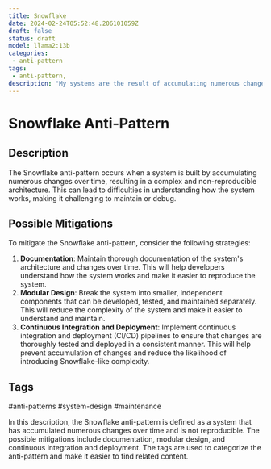 ```yaml
---
title: Snowflake
date: 2024-02-24T05:52:48.206101059Z
draft: false
status: draft
model: llama2:13b
categories: 
 - anti-pattern
tags: 
 - anti-pattern, 
description: "My systems are the result of accumulating numerous changes over time and are not reproductible."
---
```



Snowflake Anti-Pattern
=====================

Description
------------

The Snowflake anti-pattern occurs when a system is built by accumulating numerous changes over time, resulting in a complex and non-reproducible architecture. This can lead to difficulties in understanding how the system works, making it challenging to maintain or debug.

Possible Mitigations
----------------------

To mitigate the Snowflake anti-pattern, consider the following strategies:

1. **Documentation**: Maintain thorough documentation of the system's architecture and changes over time. This will help developers understand how the system works and make it easier to reproduce the system.
2. **Modular Design**: Break the system into smaller, independent components that can be developed, tested, and maintained separately. This will reduce the complexity of the system and make it easier to understand and maintain.
3. **Continuous Integration and Deployment**: Implement continuous integration and deployment (CI/CD) pipelines to ensure that changes are thoroughly tested and deployed in a consistent manner. This will help prevent accumulation of changes and reduce the likelihood of introducing Snowflake-like complexity.

Tags
------

#anti-patterns #system-design #maintenance

In this description, the Snowflake anti-pattern is defined as a system that has accumulated numerous changes over time and is not reproducible. The possible mitigations include documentation, modular design, and continuous integration and deployment. The tags are used to categorize the anti-pattern and make it easier to find related content.